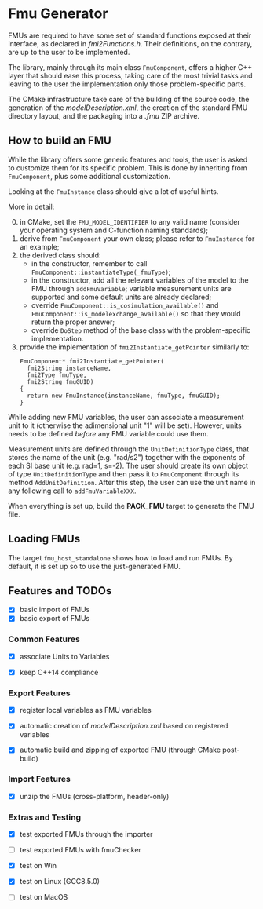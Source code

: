 # Fmu Generator

FMUs are required to have some set of standard functions exposed at their interface, as declared in _fmi2Functions.h_. Their definitions, on the contrary, are up to the user to be implemented.

The library, mainly through its main class `FmuComponent`, offers a higher C++ layer that should ease this process, taking care of the most trivial tasks and leaving to the user the implementation only those problem-specific parts.

The CMake infrastructure take care of the building of the source code, the generation of the _modelDescription.xml_, the creation of the standard FMU directory layout, and the packaging into a _.fmu_ ZIP archive.


## How to build an FMU

While the library offers some generic features and tools, the user is asked to customize them for its specific problem. This is done by inheriting from `FmuComponent`, plus some additional customization.

Looking at the `FmuInstance` class should give a lot of useful hints.

More in detail:

0. in CMake, set the `FMU_MODEL_IDENTIFIER` to any valid name (consider your operating system and C-function naming standards);
1. derive from `FmuComponent` your own class; please refer to `FmuInstance` for an example;
2. the derived class should:
   - in the constructor, remember to call `FmuComponent::instantiateType(_fmuType)`;
   - in the constructor, add all the relevant variables of the model to the FMU through `addFmuVariable`; variable measurement units are supported and some default units are already declared;
   - override `FmuComponent::is_cosimulation_available()` and `FmuComponent::is_modelexchange_available()` so that they would return the proper answer;
   - override `DoStep` method of the base class with the problem-specific implementation.
3. provide the implementation of `fmi2Instantiate_getPointer` similarly to:
   ```
   FmuComponent* fmi2Instantiate_getPointer(
     fmi2String instanceName,
     fmi2Type fmuType,
     fmi2String fmuGUID)
   {
     return new FmuInstance(instanceName, fmuType, fmuGUID);
   }
    ```

While adding new FMU variables, the user can associate a measurement unit to it (otherwise the adimensional unit "1" will be set). However, units needs to be defined _before_ any FMU variable could use them.

Measurement units are defined through the `UnitDefinitionType` class, that stores the name of the unit (e.g. "rad/s2") together with the exponents of each SI base unit (e.g. rad=1, s=-2). The user should create its own object of type `UnitDefinitionType` and then pass it to `FmuComponent` through its method `AddUnitDefinition`. After this step, the user can use the unit name in any following call to `addFmuVariableXXX`.

When everything is set up, build the **PACK_FMU** target to generate the FMU file.

## Loading FMUs

The target `fmu_host_standalone` shows how to load and run FMUs. By default, it is set up so to use the just-generated FMU.

## Features and TODOs

- [x] basic import of FMUs
- [x] basic export of FMUs

### Common Features
- [x] associate Units to Variables
- [x] keep C++14 compliance


### Export Features
- [x] register local variables as FMU variables
- [x] automatic creation of *modelDescription.xml* based on registered variables
- [x] automatic build and zipping of exported FMU (through CMake post-build)


### Import Features
- [x] unzip the FMUs (cross-platform, header-only)

### Extras and Testing
- [x] test exported FMUs through the importer
- [ ] test exported FMUs with fmuChecker
- [x] test on Win
- [x] test on Linux (GCC8.5.0)
- [ ] test on MacOS



